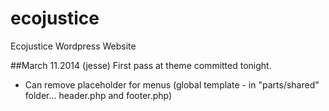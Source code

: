 ecojustice
==========

Ecojustice Wordpress Website

##March 11.2014 (jesse)
First pass at theme committed tonight.
* Can remove placeholder for menus (global template - in "parts/shared" folder... header.php and footer.php)
